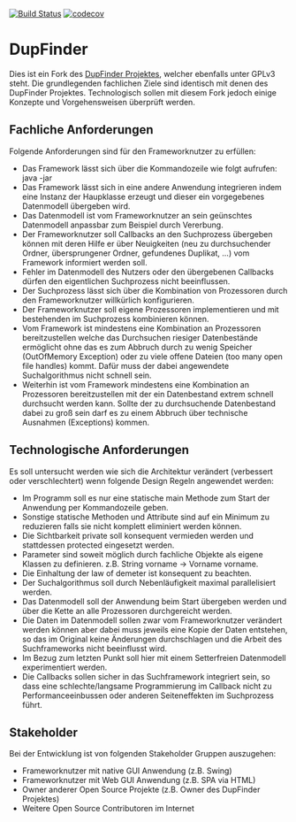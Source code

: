 [![Build Status](https://travis-ci.org/mkymikky/DupFinder.svg?branch=master)](https://travis-ci.org/mkymikky/DupFinder)
[![codecov](https://codecov.io/gh/mkymikky/DupFinder/branch/master/graph/badge.svg)](https://codecov.io/gh/mkymikky/DupFinder)

# DupFinder
Dies ist ein Fork des [DupFinder Projektes](mkymikky/DupFinder), welcher ebenfalls unter GPLv3 steht. 
Die grundlegenden fachlichen Ziele sind identisch mit denen des DupFinder Projektes. Technologisch sollen mit diesem Fork jedoch einige Konzepte und Vorgehensweisen überprüft werden.

## Fachliche Anforderungen
Folgende Anforderungen sind für den Frameworknutzer zu erfüllen:
* Das Framework lässt sich über die Kommandozeile wie folgt aufrufen: java -jar <jarFile> <Suchpfad>
* Das Framework lässt sich in eine andere Anwendung integrieren indem eine Instanz der Haupklasse erzeugt und dieser ein vorgegebenes Datenmodell übergeben wird. 
* Das Datenmodell ist vom Frameworknutzer an sein geünschtes Datenmodell anpassbar zum Beispiel durch Vererbung.
* Der Frameworknutzer soll Callbacks an den Suchprozess übergeben können mit deren Hilfe er über Neuigkeiten (neu zu durchsuchender Ordner, übersprungener Ordner, gefundenes Duplikat, ...) vom Framework informiert werden soll. 
* Fehler im Datenmodell des Nutzers oder den übergebenen Callbacks dürfen den eigentlichen Suchprozess nicht beeinflussen. 
* Der Suchprozess lässt sich über die Kombination von Prozessoren durch den Frameworknutzer willkürlich konfigurieren.
* Der Frameworknutzer soll eigene Prozessoren implementieren und mit bestehenden im Suchprozess kombinieren können. 
* Vom Framework ist mindestens eine Kombination an Prozessoren bereitzustellen welche das Durchsuchen riesiger Datenbestände ermöglicht  ohne das es zum Abbruch durch zu wenig Speicher (OutOfMemory Exception) oder zu viele offene Dateien (too many open file handles) kommt. Dafür muss der dabei angewendete Suchalgorithmus nicht schnell sein.
* Weiterhin ist vom Framework mindestens eine Kombination an Prozessoren bereitzustellen mit der ein Datenbestand extrem schnell durchsucht werden kann. Sollte der zu durchsuchende Datenbestand dabei zu groß sein darf es zu einem Abbruch über technische Ausnahmen (Exceptions) kommen. 



## Technologische Anforderungen
Es soll untersucht werden wie sich die Architektur verändert (verbessert oder verschlechtert) wenn folgende Design Regeln angewendet werden:
* Im Programm soll es nur eine statische main Methode zum Start der Anwendung per Kommandozeile geben.
* Sonstige statische Methoden und Attribute sind auf ein Minimum zu reduzieren falls sie nicht komplett eliminiert werden können.
* Die Sichtbarkeit private soll konsequent vermieden werden und stattdessen protected eingesetzt werden. 
* Parameter sind soweit möglich durch fachliche Objekte als eigene Klassen zu definieren. z.B. String vorname -> Vorname vorname.
* Die Einhaltung der law of demeter ist konsequent zu beachten.
* Der Suchalgorithmus soll durch Nebenläufigkeit maximal parallelisiert werden. 
* Das Datenmodell soll der Anwendung beim Start übergeben werden und über die Kette an alle Prozessoren durchgereicht werden.
* Die Daten im Datenmodell sollen zwar vom Frameworknutzer verändert werden können aber dabei muss jeweils eine Kopie der Daten entstehen, so das im Original keine Änderungen durchschlagen und die Arbeit des Suchframeworks nicht beeinflusst wird. 
* Im Bezug zum letzten Punkt soll hier mit einem Setterfreien Datenmodell experimentiert werden. 
* Die Callbacks sollen sicher in das Suchframework integriert sein, so dass eine schlechte/langsame Programmierung im Callback nicht zu Performanceeinbussen oder anderen Seiteneffekten im Suchprozess führt.

## Stakeholder
Bei der Entwicklung ist von folgenden Stakeholder Gruppen auszugehen:
* Frameworknutzer mit native GUI Anwendung (z.B. Swing)
* Frameworknutzer mit Web GUI Anwendung (z.B. SPA via HTML)
* Owner anderer Open Source Projekte (z.B. Owner des DupFinder Projektes)
* Weitere Open Source Contributoren im Internet
